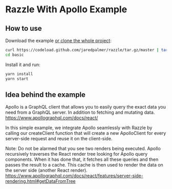# Razzle With Apollo Example

## How to use
Download the example [or clone the whole project](https://github.com/jaredpalmer/razzle.git):

```bash
curl https://codeload.github.com/jaredpalmer/razzle/tar.gz/master | tar -xz --strip=2 razzle-master/examples/with-react-apollo
cd basic
```

Install it and run:

```bash
yarn install
yarn start
```

## Idea behind the example
Apollo is a GraphQL client that allows you to easily query the exact data you need from a GraphQL server. In addition to fetching and mutating data.
https://www.apollographql.com/docs/react/

In this simple example, we integrate Apollo seamlessly with Razzle by calling our createClient function that will create a new ApolloClient for every server-side request and reuse it on the client-side.

Note: Do not be alarmed that you see two renders being executed. Apollo recursively traverses the React render tree looking for Apollo query components. When it has done that, it fetches all these queries and then passes the result to a cache. This cache is then used to render the data on the server side (another React render). https://www.apollographql.com/docs/react/features/server-side-rendering.html#getDataFromTree